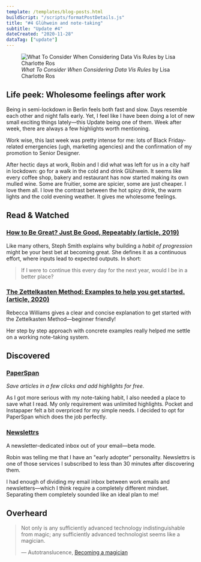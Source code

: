 ```yaml
---
template: /templates/blog-posts.html
buildScript: "/scripts/formatPostDetails.js"
title: "#4 Glühwein and note-taking"
subtitle: "Update #4"
dateCreated: "2020-11-28"
dataTag: ["update"]
---
```


<figure>
 <img src="https://raw.githubusercontent.com/lisacharlotterost/talk-slides/master/0000_gifs/2011_WhatToConsiderWhenConsideringDataVisRules.gif" alt="What To Consider When Considering Data Vis Rules by Lisa Charlotte Ros" />
 <figcaption>
 <cite>What To Consider When Considering Data Vis Rules</cite> by Lisa Charlotte Ros
 </figcaption>
</figure>

## Life peek: Wholesome feelings after work

Being in semi-lockdown in Berlin feels both fast and slow. Days resemble each other and night falls early. Yet, I feel like I have been doing a lot of new small exciting things lately—this Update being one of them. Week after week, there are always a few highlights worth mentioning.

Work wise, this last week was pretty intense for me: lots of Black Friday-related emergencies (ugh, marketing agencies) and the confirmation of my promotion to Senior Designer.

After hectic days at work, Robin and I did what was left for us in a city half in lockdown: go for a walk in the cold and drink Glühwein. It seems like every coffee shop, bakery and restaurant has now started making its own mulled wine. Some are fruitier, some are spicier, some are just cheaper. I love them all. I love the contrast between the hot spicy drink, the warm lights and the cold evening weather. It gives me wholesome feelings.

## Read & Watched

### [How to Be Great? Just Be Good, Repeatably (article, 2019)](https://blog.stephsmith.io/how-to-be-great/)

Like many others, Steph Smith explains why building a _habit of progression_ might be your best bet at becoming great. She defines it as a continuous effort, where inputs lead to expected outputs. In short:

> If I were to continue this every day for the next year, would I be in a better place?

### [The Zettelkasten Method: Examples to help you get started. (article, 2020)](https://medium.com/@rebeccawilliams9941/the-zettelkasten-method-examples-to-help-you-get-started-8f8a44fa9ae6)

Rebecca Williams gives a clear and concise explanation to get started with the Zettelkasten Method—beginner friendly!

Her step by step approach with concrete examples really helped me settle on a working note-taking system.

## Discovered

### [PaperSpan](https://www.paperspan.com/)

_Save articles in a few clicks and add highlights for free._

As I got more serious with my note-taking habit, I also needed a place to save what I read. My only requirement was unlimited highlights. Pocket and Instapaper felt a bit overpriced for my simple needs. I decided to opt for PaperSpan which does the job perfectly.

### [Newslettrs](https://newslettrs.app/)

A newsletter-dedicated inbox out of your email—beta mode.

Robin was telling me that I have an "early adopter" personality. Newslettrs is one of those services I subscribed to less than 30 minutes after discovering them.

I had enough of dividing my email inbox between work emails and newsletters—which I think require a completely different mindset. Separating them completely sounded like an ideal plan to me!

## Overheard

> Not only is any sufficiently advanced technology indistinguishable from magic; any sufficiently advanced technologist seems like a magician.
>
> — Autotranslucence, [Becoming a magician](https://autotranslucence.wordpress.com/2018/03/30/becoming-a-magician/)
